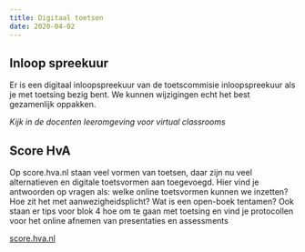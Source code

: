 ```yaml
---
title: Digitaal toetsen
date: 2020-04-02
---
```


## Inloop spreekuur

Er is een digitaal inloopspreekuur van de toetscommisie inloopspreekuur als je met toetsing bezig bent. We kunnen wijzigingen echt het best gezamenlijk oppakken. 

_Kijk in de docenten leeromgeving voor virtual classrooms_

## Score HvA
Op score.hva.nl staan veel vormen van toetsen, daar zijn nu veel alternatieven en digitale toetsvormen aan toegevoegd. Hier vind je antwoorden op vragen als: welke online toetsvormen kunnen we inzetten? Hoe zit het met aanwezigheidsplicht? Wat is een open-boek tentamen? Ook staan er tips voor blok 4 hoe om te gaan met toetsing en vind je protocollen voor het online afnemen van presentaties en assessments

[score.hva.nl](https://score.hva.nl/Paginas/default.aspx)
